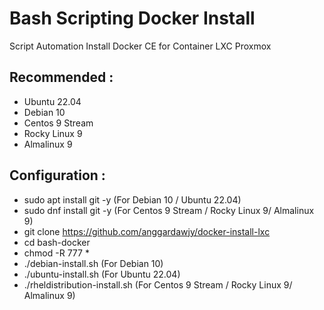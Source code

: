 # Bash Scripting Docker Install
Script Automation Install Docker CE for Container LXC Proxmox

Recommended : 
---------------
- Ubuntu 22.04
- Debian 10
- Centos 9 Stream
- Rocky Linux 9
- Almalinux 9

Configuration :
---------------
- sudo apt install git -y  (For Debian 10 / Ubuntu 22.04)
- sudo dnf install git -y  (For Centos 9 Stream / Rocky Linux 9/ Almalinux 9)
- git clone https://github.com/anggardawjy/docker-install-lxc
- cd bash-docker
- chmod -R 777 *
- ./debian-install.sh              (For Debian 10)
- ./ubuntu-install.sh              (For Ubuntu 22.04)
- ./rheldistribution-install.sh    (For Centos 9 Stream / Rocky Linux 9/ Almalinux 9)

